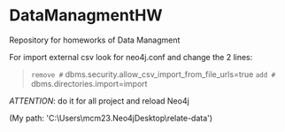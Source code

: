 # DataManagmentHW
Repository for homeworks of Data Managment


For import external csv look for neo4j.conf and change the 2 lines:
> `remove #` dbms.security.allow_csv_import_from_file_urls=true
> `add #` dbms.directories.import=import

*ATTENTION*: do it for all project and reload Neo4j

(My path: 'C:\Users\mcm23\.Neo4jDesktop\relate-data\')
